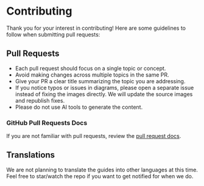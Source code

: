 Contributing
============

Thank you for your interest in contributing! Here are some guidelines to follow when submitting pull requests:

## Pull Requests
* Each pull request should focus on a single topic or concept.
* Avoid making changes across multiple topics in the same PR.
* Give your PR a clear title summarizing the topic you are addressing.
* If you notice typos or issues in diagrams, please open a separate issue instead of fixing the images directly. We will update the source images and republish fixes.
* Please do not use AI tools to generate the content.

### GitHub Pull Requests Docs

If you are not familiar with pull requests, review the [pull request docs](https://help.github.com/articles/using-pull-requests/).

## Translations

We are not planning to translate the guides into other languages at this time. Feel free to star/watch the repo if you want to get notified for when we do.